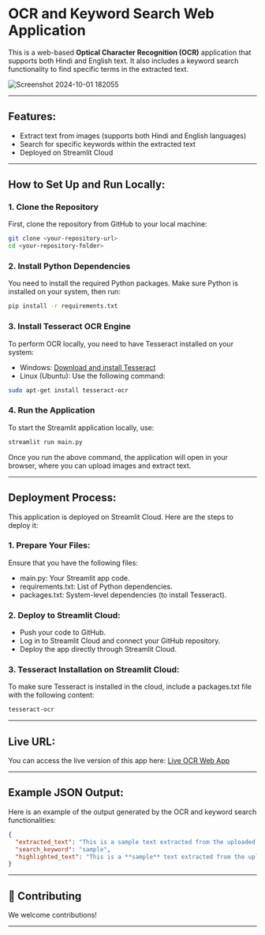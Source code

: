 # OCR and Keyword Search Web Application

This is a web-based **Optical Character Recognition (OCR)** application that supports both Hindi and English text. It also includes a keyword search functionality to find specific terms in the extracted text.

![Screenshot 2024-10-01 182055](https://github.com/user-attachments/assets/d97a11ab-9ad2-4026-a3af-db76b92eb82a)

---

## Features:
- Extract text from images (supports both Hindi and English languages)
- Search for specific keywords within the extracted text
- Deployed on Streamlit Cloud

---

## How to Set Up and Run Locally:

### 1. Clone the Repository
First, clone the repository from GitHub to your local machine:
```bash
git clone <your-repository-url>
cd <your-repository-folder>
```
### 2. Install Python Dependencies
You need to install the required Python packages. Make sure Python is installed on your system, then run: 
```bash
pip install -r requirements.txt
```

### 3. Install Tesseract OCR Engine
To perform OCR locally, you need to have Tesseract installed on your system:

- Windows: [Download and install Tesseract](https://github.com/tesseract-ocr/tessdoc)
- Linux (Ubuntu): Use the following command:
```bash
sudo apt-get install tesseract-ocr
```

### 4. Run the Application
To start the Streamlit application locally, use:
```bash
streamlit run main.py
```
Once you run the above command, the application will open in your browser, where you can upload images and extract text.

---

## Deployment Process:
This application is deployed on Streamlit Cloud. Here are the steps to deploy it:

### 1. Prepare Your Files:
Ensure that you have the following files:

- main.py: Your Streamlit app code.
- requirements.txt: List of Python dependencies.
- packages.txt: System-level dependencies (to install Tesseract).

### 2. Deploy to Streamlit Cloud:

- Push your code to GitHub.
- Log in to Streamlit Cloud and connect your GitHub repository.
- Deploy the app directly through Streamlit Cloud.

### 3. Tesseract Installation on Streamlit Cloud:
To make sure Tesseract is installed in the cloud, include a packages.txt file with the following content:
```txt
tesseract-ocr
```
---

## Live URL:
You can access the live version of this app here: [Live OCR Web App](https://ocr-and-keyword-search-web-app-7jrspdhbbdtleb9waqnpvd.streamlit.app/)

---

## Example JSON Output:
Here is an example of the output generated by the OCR and keyword search functionalities:
```json
{
  "extracted_text": "This is a sample text extracted from the uploaded image.",
  "search_keyword": "sample",
  "highlighted_text": "This is a **sample** text extracted from the uploaded image."
}
```

---

## 🤝 Contributing

We welcome contributions!

---